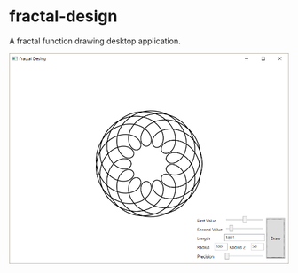 # fractal-design
A fractal function drawing desktop application.

![Output sample](https://raw.githubusercontent.com/salih-demir/fractal-design/master/fractal_design.png)
